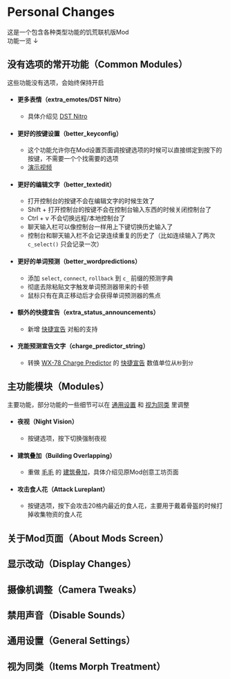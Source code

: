 # Personal Changes
这是一个包含各种类型功能的饥荒联机版Mod\
功能一览 ↓
## 没有选项的常开功能（Common Modules）
这些功能没有选项，会始终保持开启
- #### 更多表情（extra_emotes/DST Nitro）
	- 具体介绍见 [DST Nitro](https://steamcommunity.com/sharedfiles/filedetails/?id=2248952715)
- #### 更好的按键设置（better_keyconfig）
	- 这个功能允许你在Mod设置页面调按键选项的时候可以直接绑定到按下的按键，不需要一个个找需要的选项
	- [演示视频](https://www.bilibili.com/video/BV1Rz4y1r7hm)
- #### 更好的编辑文字（better_textedit）
	- 打开控制台的按键不会在编辑文字的时候生效了
	- Shift + 打开控制台的按键不会在控制台输入东西的时候关闭控制台了
	- Ctrl + v 不会切换远程/本地控制台了
	- 聊天输入栏可以像控制台一样用上下键切换历史输入了
	- 控制台和聊天输入栏不会记录连续重复的历史了（比如连续输入了两次 `c_select()` 只会记录一次）
- #### 更好的单词预测（better_wordpredictions）
	- 添加 `select`, `connect`, `rollback` 到 `c_` 前缀的预测字典
	- 彻底去除粘贴文字触发单词预测器带来的卡顿
	- 鼠标只有在真正移动后才会获得单词预测器的焦点
- #### 额外的快捷宣告（extra_status_announcements）
	- 新增 [快捷宣告](https://steamcommunity.com/sharedfiles/filedetails/?id=343753877, "Status Announcements") 对船的支持
- #### 充能预测宣告文字（charge_predictor_string）
	- 转换 [WX-78 Charge Predictor](https://steamcommunity.com/sharedfiles/filedetails/?id=1684100178) 的 [快捷宣告](https://steamcommunity.com/sharedfiles/filedetails/?id=343753877, "Status Announcements") 数值单位从`秒`到`分`
## 主功能模块（Modules）
主要功能，部分功能的一些细节可以在 [通用设置](#通用设置general-settings) 和 [视为同类](#视为同类items-morph-treatment) 里调整
- #### 夜视（Night Vision）
	- 按键选项，按下切换强制夜视
- #### 建筑叠加（Building Overlapping）
	- 重做 [毛毛](https://steamcommunity.com/id/CrazyMaomao) 的 [建筑叠加](https://steamcommunity.com/sharedfiles/filedetails/?id=1661492580)，具体介绍见原Mod创意工坊页面
- #### 攻击食人花（Attack Lureplant）
	- 按键选项，按下会攻击20格内最近的食人花，主要用于戴着骨盔的时候打掉收集物资的食人花
## 关于Mod页面（About Mods Screen）
## 显示改动（Display Changes）
## 摄像机调整（Camera Tweaks）
## 禁用声音（Disable Sounds）
## 通用设置（General Settings）
## 视为同类（Items Morph Treatment）
